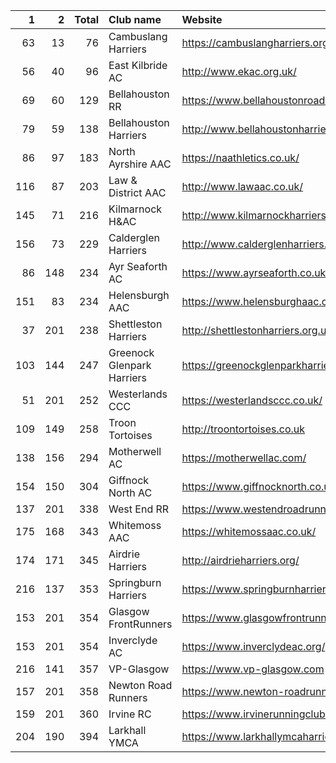 |   1 |   2 |   Total | Club name                  | Website                                    |
|----:|----:|--------:|:---------------------------|:-------------------------------------------|
|  63 |  13 |      76 | Cambuslang Harriers        | https://cambuslangharriers.org/            |
|  56 |  40 |      96 | East Kilbride AC           | http://www.ekac.org.uk/                    |
|  69 |  60 |     129 | Bellahouston RR            | https://www.bellahoustonroadrunners.co.uk/ |
|  79 |  59 |     138 | Bellahouston Harriers      | http://www.bellahoustonharriers.co.uk/     |
|  86 |  97 |     183 | North Ayrshire AAC         | https://naathletics.co.uk/                 |
| 116 |  87 |     203 | Law & District AAC         | http://www.lawaac.co.uk/                   |
| 145 |  71 |     216 | Kilmarnock H&AC            | http://www.kilmarnockharriers.com/         |
| 156 |  73 |     229 | Calderglen Harriers        | http://www.calderglenharriers.org.uk/      |
|  86 | 148 |     234 | Ayr Seaforth AC            | https://www.ayrseaforth.co.uk/             |
| 151 |  83 |     234 | Helensburgh AAC            | https://www.helensburghaac.com/            |
|  37 | 201 |     238 | Shettleston Harriers       | http://shettlestonharriers.org.uk/         |
| 103 | 144 |     247 | Greenock Glenpark Harriers | https://greenockglenparkharriers.com/      |
|  51 | 201 |     252 | Westerlands CCC            | https://westerlandsccc.co.uk/              |
| 109 | 149 |     258 | Troon Tortoises            | http://troontortoises.co.uk                |
| 138 | 156 |     294 | Motherwell AC              | https://motherwellac.com/                  |
| 154 | 150 |     304 | Giffnock North AC          | https://www.giffnocknorth.co.uk/           |
| 137 | 201 |     338 | West End RR                | https://www.westendroadrunners.co.uk/      |
| 175 | 168 |     343 | Whitemoss AAC              | https://whitemossaac.co.uk/                |
| 174 | 171 |     345 | Airdrie Harriers           | http://airdrieharriers.org/                |
| 216 | 137 |     353 | Springburn Harriers        | https://www.springburnharriers.co.uk/      |
| 153 | 201 |     354 | Glasgow FrontRunners       | https://www.glasgowfrontrunners.org/       |
| 153 | 201 |     354 | Inverclyde AC              | https://www.inverclydeac.org/              |
| 216 | 141 |     357 | VP-Glasgow                 | https://www.vp-glasgow.com                 |
| 157 | 201 |     358 | Newton Road Runners        | https://www.newton-roadrunners.com/        |
| 159 | 201 |     360 | Irvine RC                  | https://www.irvinerunningclub.co.uk/       |
| 204 | 190 |     394 | Larkhall YMCA              | https://www.larkhallymcaharriers.org       |